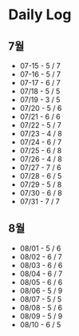 # Daily Log
## 7월
* 07-15 - 5 / 7
* 07-16 - 5 / 7
* 07-17 - 6 / 7
* 07/18 - 5 / 5
* 07/19 - 3 / 5
* 07/20 - 5 / 6
* 07/21 - 6 / 6
* 07/22 - 5 / 7
* 07/23 - 4 / 8
* 07/24 - 6 / 7
* 07/25 - 6 / 8
* 07/26 - 4 / 8
* 07/27 - 7 / 6
* 07/28 - 6 / 5
* 07/29 - 5 / 8
* 07/30 - 6 / 8
* 07/31 - 7 / 7

## 8월
* 08/01 - 5 / 6
* 08/02 - 6 / 7
* 08/03 - 6 / 6
* 08/04 - 6 / 7
* 08/05 - 6 / 6
* 08/06 - 5 / 9
* 08/07 - 5 / 5
* 08/08 - 5 / 6
* 08/09 - 5 / 9
* 08/10 - 6 / 5
